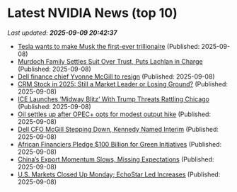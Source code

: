 # Latest NVIDIA News (top 10)
_Last updated: **2025-09-09 20:42:37**_

- [Tesla wants to make Musk the first-ever trillionaire](https://mobilesyrup.com/2025/09/08/tesla-musk-worlds-first-trillionaire/) (Published: 2025-09-08)
- [Murdoch Family Settles Suit Over Trust, Puts Lachlan in Charge](https://biztoc.com/x/1be9ede925810264) (Published: 2025-09-08)
- [Dell finance chief Yvonne McGill to resign](https://biztoc.com/x/86869e21561a315d) (Published: 2025-09-08)
- [CRM Stock in 2025: Still a Market Leader or Losing Ground?](https://biztoc.com/x/817fc79084d46c8f) (Published: 2025-09-08)
- [ICE Launches ‘Midway Blitz’ With Trump Threats Rattling Chicago](https://biztoc.com/x/fcf151ae35688a1f) (Published: 2025-09-08)
- [Oil settles up after OPEC+ opts for modest output hike](https://biztoc.com/x/61effd2342058488) (Published: 2025-09-08)
- [Dell CFO McGill Stepping Down, Kennedy Named Interim](https://biztoc.com/x/b4003be72ef83d8a) (Published: 2025-09-08)
- [African Financiers Pledge $100 Billion for Green Initiatives](https://biztoc.com/x/b76e565829cd3ef2) (Published: 2025-09-08)
- [China’s Export Momentum Slows, Missing Expectations](https://biztoc.com/x/32385d1e58d21b92) (Published: 2025-09-08)
- [U.S. Markets Closed Up Monday; EchoStar Led Increases](https://biztoc.com/x/3857f6397ada8eb0) (Published: 2025-09-08)
